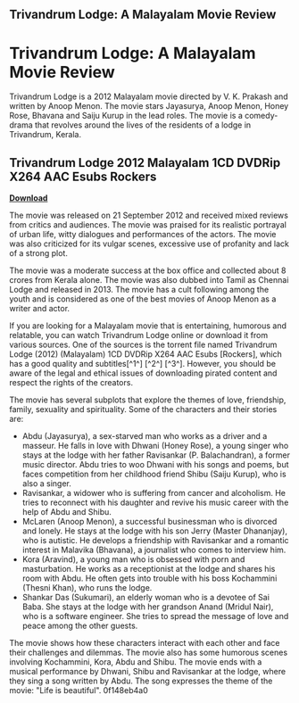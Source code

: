 ## Trivandrum Lodge: A Malayalam Movie Review

  
# Trivandrum Lodge: A Malayalam Movie Review
 
Trivandrum Lodge is a 2012 Malayalam movie directed by V. K. Prakash and written by Anoop Menon. The movie stars Jayasurya, Anoop Menon, Honey Rose, Bhavana and Saiju Kurup in the lead roles. The movie is a comedy-drama that revolves around the lives of the residents of a lodge in Trivandrum, Kerala.
 
## Trivandrum Lodge 2012 Malayalam 1CD DVDRip X264 AAC Esubs Rockers


[**Download**](https://www.google.com/url?q=https%3A%2F%2Furloso.com%2F2tKHEY&sa=D&sntz=1&usg=AOvVaw199Tj-s4nP3ptW6UbXbR0L)

 
The movie was released on 21 September 2012 and received mixed reviews from critics and audiences. The movie was praised for its realistic portrayal of urban life, witty dialogues and performances of the actors. The movie was also criticized for its vulgar scenes, excessive use of profanity and lack of a strong plot.
 
The movie was a moderate success at the box office and collected about 8 crores from Kerala alone. The movie was also dubbed into Tamil as Chennai Lodge and released in 2013. The movie has a cult following among the youth and is considered as one of the best movies of Anoop Menon as a writer and actor.
 
If you are looking for a Malayalam movie that is entertaining, humorous and relatable, you can watch Trivandrum Lodge online or download it from various sources. One of the sources is the torrent file named Trivandrum Lodge (2012) (Malayalam) 1CD DVDRip X264 AAC Esubs [Rockers], which has a good quality and subtitles[^1^] [^2^] [^3^]. However, you should be aware of the legal and ethical issues of downloading pirated content and respect the rights of the creators.

The movie has several subplots that explore the themes of love, friendship, family, sexuality and spirituality. Some of the characters and their stories are:
 
- Abdu (Jayasurya), a sex-starved man who works as a driver and a masseur. He falls in love with Dhwani (Honey Rose), a young singer who stays at the lodge with her father Ravisankar (P. Balachandran), a former music director. Abdu tries to woo Dhwani with his songs and poems, but faces competition from her childhood friend Shibu (Saiju Kurup), who is also a singer.
- Ravisankar, a widower who is suffering from cancer and alcoholism. He tries to reconnect with his daughter and revive his music career with the help of Abdu and Shibu.
- McLaren (Anoop Menon), a successful businessman who is divorced and lonely. He stays at the lodge with his son Jerry (Master Dhananjay), who is autistic. He develops a friendship with Ravisankar and a romantic interest in Malavika (Bhavana), a journalist who comes to interview him.
- Kora (Aravind), a young man who is obsessed with porn and masturbation. He works as a receptionist at the lodge and shares his room with Abdu. He often gets into trouble with his boss Kochammini (Thesni Khan), who runs the lodge.
- Shankar Das (Sukumari), an elderly woman who is a devotee of Sai Baba. She stays at the lodge with her grandson Anand (Mridul Nair), who is a software engineer. She tries to spread the message of love and peace among the other guests.

The movie shows how these characters interact with each other and face their challenges and dilemmas. The movie also has some humorous scenes involving Kochammini, Kora, Abdu and Shibu. The movie ends with a musical performance by Dhwani, Shibu and Ravisankar at the lodge, where they sing a song written by Abdu. The song expresses the theme of the movie: \"Life is beautiful\".
 0f148eb4a0
